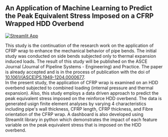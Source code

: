 ## An Application of Machine Learning to Predict the Peak Equivalent Stress Imposed on a CFRP Wrapped HDD Overbend
[![Streamlit App](https://static.streamlit.io/badges/streamlit_badge_black_white.svg)](https://share.streamlit.io/farhad-davaripour/cfrp_reinforced_hdd_overbend/main/my_app/Homepage.py)

This study is the continuation of the research work on the application of CFRP wrap to enhance the mechanical behavior of pipe bends. The initial study was conducted on side bends subjected only to thermal expansion induced loads. The result of this study will be published on the ASCE Journal (Journal of Pipeline Systems - Engineering) and Practice. The paper is already accepted and is in the process of publication with the doi of [10.1061/(ASCE)PS.1949-1204.0000677](10.1061/(ASCE)PS.1949-1204.0000677).     
In the present study, the application of CFRP wrap is examined on an HDD overbend subjected to combined loading (internal pressure and thermal expansion). Also, this study employs a data driven approach to predict the peak equivalent stress imposed on the reinforce HDD overbend. The data is generated usign finite element analyses by varying 4 characteristics including pipe's wall thickness, CFRP length, CFRP thickness, and Fibre orientation of the CFRP wrap. A dashboard is also developed using Streamlit library in python which demonstrates the impact of each feature variable on the peak equivalent stress that is imposed on the HDD overbend.
